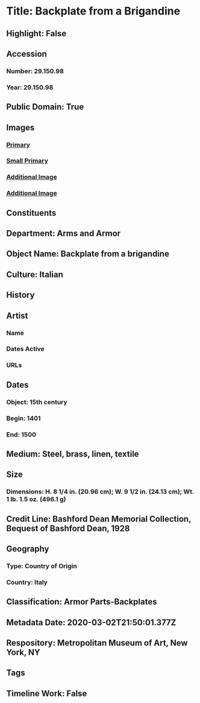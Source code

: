 # Title: Backplate from a Brigandine
## Highlight: False
## Accession
### Number: 29.150.98
### Year: 29.150.98
## Public Domain: True
## Images
### [Primary](https://images.metmuseum.org/CRDImages/aa/original/29.150.98_001august2014.jpg)
### [Small Primary](https://images.metmuseum.org/CRDImages/aa/web-large/29.150.98_001august2014.jpg)
### [Additional Image](https://images.metmuseum.org/CRDImages/aa/original/sfrl29.150.98_74618.jpg)
### [Additional Image](https://images.metmuseum.org/CRDImages/aa/original/29.150.98_003august2014.jpg)
## Constituents
## Department: Arms and Armor
## Object Name: Backplate from a brigandine
## Culture: Italian
## History
## Artist
### Name
### Dates Active
### URLs
## Dates
### Object: 15th century
### Begin: 1401
### End: 1500
## Medium: Steel, brass, linen, textile
## Size
### Dimensions: H. 8 1/4 in. (20.96 cm); W. 9 1/2 in. (24.13 cm); Wt. 1 lb. 1.5 oz. (496.1 g)
## Credit Line: Bashford Dean Memorial Collection, Bequest of Bashford Dean, 1928
## Geography
### Type: Country of Origin
### Country: Italy
## Classification: Armor Parts-Backplates
## Metadata Date: 2020-03-02T21:50:01.377Z
## Respository: Metropolitan Museum of Art, New York, NY
## Tags
## Timeline Work: False
